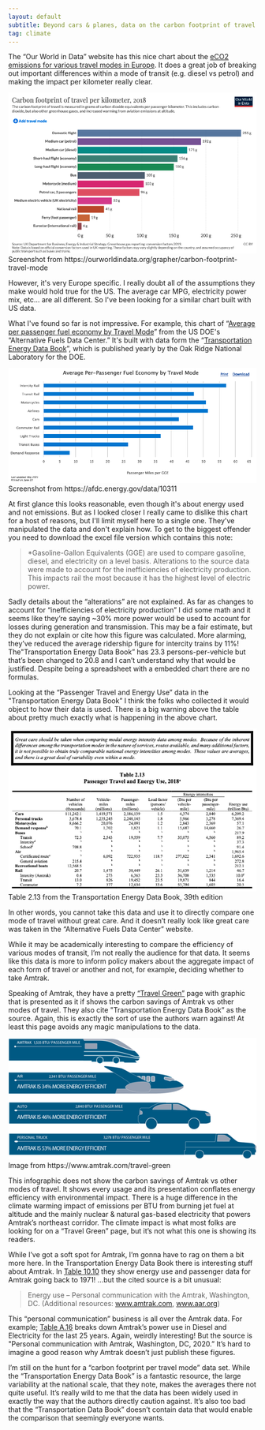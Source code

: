 ```yaml
---
layout: default
subtitle: Beyond cars & planes, data on the carbon footprint of travel modes in the US is hard to find.
tag: climate
---
```


The “Our World in Data” website has this nice chart about the [eCO2 emissions for various travel modes in Europe](https://ourworldindata.org/grapher/carbon-footprint-travel-mode).  It does a great job of breaking out important differences within a mode of transit (e.g. diesel vs petrol) and making the impact per kilometer really clear.

<div class="box mb-1">
<img src="/assets/images/2022-06-27-hunting-for-travel-emissions-info/our-world-in-data-chart.png" />
</div>
<div class="is-size-7 pb-3">Screenshot from https://ourworldindata.org/grapher/carbon-footprint-travel-mode</div>


However, it's very Europe specific. I really doubt all of the assumptions they make would hold true for the US. The average car MPG, electricity power mix, etc… are all different. So I've been looking for a similar chart built with US data.

What I've found so far is not impressive. For example, this chart of “[Average per passenger fuel economy by Travel Mode](https://afdc.energy.gov/data/10311)” from the US DOE's “Alternative Fuels Data Center.” It's built with data form  the “[Transportation Energy Data Book](https://tedb.ornl.gov/)”, which is published yearly by the Oak Ridge National Laboratory for the DOE.

<div class="box mb-1">
<img src="/assets/images/2022-06-27-hunting-for-travel-emissions-info/alt-fuels-chart.png"/>
</div>
<div class="is-size-7 pb-3">Screenshot from https://afdc.energy.gov/data/10311</div>

At first glance this looks reasonable, even though it's about energy used and not emissions. But as I looked closer I really came to dislike this chart for a host of reasons, but I'll limit myself here to a single one. They've manipulated the data and don't explain how. To get to the biggest offender you need to download the excel file version which contains this note:


> *Gasoline-Gallon Equivalents (GGE) are used to compare gasoline, diesel, and electricity on a level basis. Alterations to the source data were made to account for the inefficiencies of electricity production. This impacts rail the most because it has the highest level of electric power.

Sadly details about the “alterations” are not explained. As far as changes to account for “inefficiencies of electricity production” I did some math and it seems like they’re saying ~30% more power would be used to account for losses during generation and transmission. This may be a fair estimate, but they do not explain or cite how this figure was calculated. More alarming, they’ve reduced the average ridership figure for intercity trains by 11%! The"Transportation Energy Data Book” has 23.3 persons-per-vehicle but that’s been changed to 20.8 and I can’t understand why that would be justified. Despite being a spreadsheet with a embedded chart there are no formulas.

Looking at the “Passenger Travel and Energy Use” data in the "Transportation Energy Data Book” I think the folks who collected it would object to how their data is used. There is a big warning above the table about pretty much exactly what is happening in the above chart.

<div class="box mb-1">
<img src="/assets/images/2022-06-27-hunting-for-travel-emissions-info/tedb_ed_39_table_2_13.png" />
</div>
<div class="is-size-7 pb-3">Table 2.13 from the Transportation Energy Data Book, 39th edition</div>


In other words, you cannot take this data and use it to directly compare one mode of travel without great care. And it doesn’t really look like great care was taken in the “Alternative Fuels Data Center” website.

While it may be academically interesting to compare the efficiency of various modes of transit, I’m not really the audience for that data. It seems like this data is more to inform policy makers about the aggregate impact of each form of travel or another and not, for example, deciding whether to take Amtrak. 

Speaking of Amtrak, they have a pretty [“Travel Green”](https://www.amtrak.com/travel-green) page with graphic that is presented as it if shows the carbon savings of Amtrak vs other modes of travel. They also cite "Transportation Energy Data Book” as the source. Again, this is exactly the sort of use the authors warn against! At least this page avoids any magic manipulations to the data.


<div class="box mb-1">
<img src="/assets/images/2022-06-27-hunting-for-travel-emissions-info/amtrak-energy.png" />
</div>
<div class="is-size-7 pb-3">Image from https://www.amtrak.com/travel-green</div>


This infographic does not show the carbon savings of Amtrak vs other modes of travel. It shows every usage and its presentation conflates energy efficiency with environmental impact. There is a huge difference in the climate warming impact of emissions per BTU from burning jet fuel at altitude and the mainly nuclear & natural gas-based electricity that powers Amtrak’s northeast corridor. The climate impact is what most folks are looking for on a “Travel Green” page, but it’s not what this one is showing its readers.

While I’ve got a soft spot for Amtrak, I’m gonna have to rag on them a bit more here. In the Transportation Energy Data Book there is interesting stuff about Amtrak. In [Table 10.10](https://tedb.ornl.gov/wp-content/uploads/2022/03/TEDB_Ed_40.pdf#page=271) they show energy use and passenger data for Amtrak going back to 1971! …but the cited source is a bit unusual:


> Energy use – Personal communication with the Amtrak, Washington, DC. (Additional resources: www.amtrak.com, www.aar.org)

This “personal communication” business is all over the Amtrak data. For example; [Table A.16](https://tedb.ornl.gov/wp-content/uploads/2022/03/TEDB_Ed_40.pdf#page=387) breaks down Amtrak’s power use in Diesel and Electricity for the last 25 years. Again, weirdly interesting! But the source is "Personal communication with Amtrak, Washington, DC, 2020.” It’s hard to imagine a good reason why Amtrak doesn’t just publish these figures.

I’m still on the hunt for a “carbon footprint per travel mode” data set. While the “Transportation Energy Data Book” is a fantastic resource, the large variability at the national scale, that they note, makes the averages there not quite useful. It’s really wild to me that the data has been widely used in exactly the way that the authors directly caution against. It’s also too bad that the “Transportation Data Book” doesn’t contain data that would enable the comparison that seemingly everyone wants.

